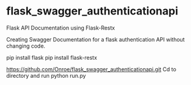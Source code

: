 # flask_swagger_authenticationapi
Flask API Documentation using Flask-Restx 

Creating Swagger Documentation for a flask authentication API without changing code.


pip install flask 
pip install flask-restx


https://github.com/Onroe/flask_swagger_authenticationapi.git
Cd to directory and run
python run.py
